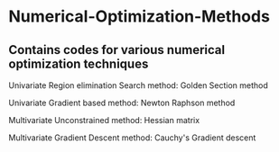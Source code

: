 # Numerical-Optimization-Methods
Contains codes for various numerical optimization techniques
-------------------------------------------------------------

Univariate Region elimination Search method: Golden Section method 

Univariate Gradient based method: Newton Raphson method

Multivariate Unconstrained method: Hessian matrix

Multivariate Gradient Descent method: Cauchy's Gradient descent
